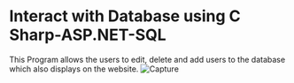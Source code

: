 # Interact with Database using C Sharp-ASP.NET-SQL
This Program allows the users to edit, delete and add users to the database which also displays on the website.
![Capture](https://github.com/John-Wanamaker/Interact-with-Database-using-C--ASP.NET-SQL-/assets/144941836/1d5bd206-96bf-4853-86cb-b2600183816c)
